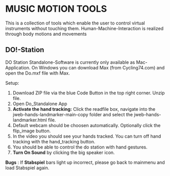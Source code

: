 # MUSIC MOTION TOOLS

This is a collection of tools which enable the user to control virtual instruments without touching them.
Human-Machine-Interaction is realized through body motions and movements

## DO!-Station 
DO Station Standalone-Software is currently only available as Mac-Application.
On Windows you can download Max (from Cycling74.com) and open the Do.mxf file with Max. 

Setup: 
1) Download ZIP file via the blue Code Button in the top right corner. Unzip file.
2) Open Do_Standalone App
3) **Activate the hand tracking:** Click the readfile box, navigate into the jweb-hands-landmarker-main-copy folder and select the jweb-hands-landmarker.html file.
4) Default webcam should be choosen automatically. Optionally click the flip_image button.
5) In the video you should see your hands tracked. You can turn off hand tracking with the hand_tracking button.
6) You should be able to control the do station with hand gestures.
7) **Turn On Sound** by clicking the big speaker icon.

**Bugs**
: If **Stabspiel** bars light up incorrect, please go back to mainmenu and load Stabspiel again.




